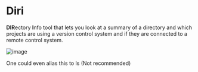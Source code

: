 # Diri
**DIR**ectory **I**nfo tool that lets you look at a summary of a directory and which projects are using a version control system and if they are connected to a remote control system.

![image](https://user-images.githubusercontent.com/35516367/166586249-4622450c-1911-47fc-a4df-535ae4d79366.png)

One could even alias this to ls (Not recommended)
